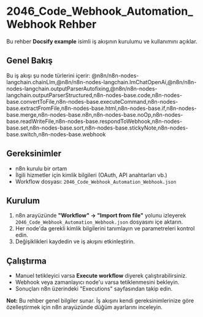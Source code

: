 # 2046_Code_Webhook_Automation_Webhook Rehber

Bu rehber **Docsify example** isimli iş akışının kurulumu ve kullanımını açıklar.

## Genel Bakış
Bu iş akışı şu node türlerini içerir: @n8n/n8n-nodes-langchain.chainLlm,@n8n/n8n-nodes-langchain.lmChatOpenAi,@n8n/n8n-nodes-langchain.outputParserAutofixing,@n8n/n8n-nodes-langchain.outputParserStructured,n8n-nodes-base.code,n8n-nodes-base.convertToFile,n8n-nodes-base.executeCommand,n8n-nodes-base.extractFromFile,n8n-nodes-base.html,n8n-nodes-base.if,n8n-nodes-base.merge,n8n-nodes-base.n8n,n8n-nodes-base.noOp,n8n-nodes-base.readWriteFile,n8n-nodes-base.respondToWebhook,n8n-nodes-base.set,n8n-nodes-base.sort,n8n-nodes-base.stickyNote,n8n-nodes-base.switch,n8n-nodes-base.webhook

## Gereksinimler
- n8n kurulu bir ortam
- İlgili hizmetler için kimlik bilgileri (OAuth, API anahtarları vb.)
- Workflow dosyası: `2046_Code_Webhook_Automation_Webhook.json`

## Kurulum
1. n8n arayüzünde **"Workflow" → "Import from file"** yolunu izleyerek `2046_Code_Webhook_Automation_Webhook.json` dosyasını içe aktarın.
2. Her node'da gerekli kimlik bilgilerini tanımlayın ve parametreleri kontrol edin.
3. Değişiklikleri kaydedin ve iş akışını etkinleştirin.

## Çalıştırma
- Manuel tetikleyici varsa **Execute workflow** diyerek çalıştırabilirsiniz.
- Webhook veya zamanlayıcı node'u varsa tetiklenmesini bekleyin.
- Sonuçları n8n üzerindeki "Executions" sayfasından takip edin.

**Not:** Bu rehber genel bilgiler sunar. İş akışını kendi gereksinimlerinize göre özelleştirmek için n8n arayüzünde düğüm ayarlarını inceleyin.
